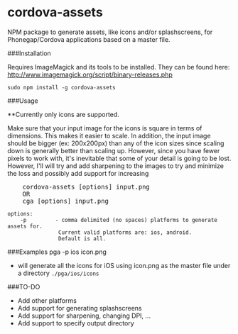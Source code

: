 cordova-assets
===============

NPM package to generate assets, like icons and/or splashscreens, for Phonegap/Cordova applications based on a master file.

###Installation

Requires ImageMagick and its tools to be installed. They can be found here:  <http://www.imagemagick.org/script/binary-releases.php>


`sudo npm install -g cordova-assets`


###Usage

**Currently only icons are supported.

Make sure that your input image for the icons is square in terms of dimensions. This makes it easier to scale.  In addition, the input image should be bigger (ex: 200x200px) than any of the icon sizes since scaling down is generally better than scaling up. However, since you have fewer pixels to work with, it's inevitable that some of your detail is going to be lost. However, I'll will try and add sharpening to the images to try and minimize the loss and possibly add support for increasing

<pre>
    cordova-assets [options] input.png
    OR
    cga [options] input.png
</pre>

```
options:
    -p         - comma delimited (no spaces) platforms to generate assets for.
                Current valid platforms are: ios, android.
                Default is all.
```

###Examples
pga -p ios icon.png

- will generate all the icons for iOS using icon.png as the master file under a directory `./pga/ios/icons`


###TO-DO

- Add other platforms
- Add support for generating splashscreens
- Add support for sharpening, changing DPI, ...
- Add support to specify output directory